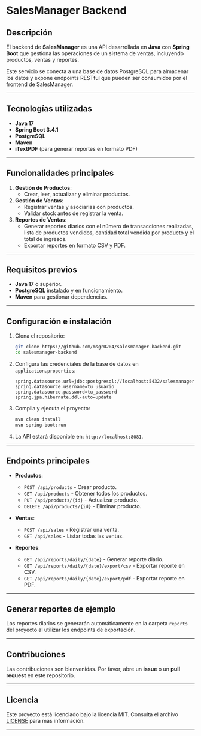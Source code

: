 # SalesManager Backend

## Descripción
El backend de **SalesManager** es una API desarrollada en **Java** con **Spring Boot** que gestiona las operaciones de un sistema de ventas, incluyendo productos, ventas y reportes.

Este servicio se conecta a una base de datos PostgreSQL para almacenar los datos y expone endpoints RESTful que pueden ser consumidos por el frontend de SalesManager.

---

## Tecnologías utilizadas
- **Java 17**
- **Spring Boot 3.4.1**
- **PostgreSQL**
- **Maven**
- **iTextPDF** (para generar reportes en formato PDF)

---

## Funcionalidades principales
1. **Gestión de Productos**:
   - Crear, leer, actualizar y eliminar productos.
2. **Gestión de Ventas**:
   - Registrar ventas y asociarlas con productos.
   - Validar stock antes de registrar la venta.
3. **Reportes de Ventas**:
   - Generar reportes diarios con el número de transacciones realizadas, lista de productos vendidos, cantidad total vendida por producto y el total de ingresos.
   - Exportar reportes en formato CSV y PDF.

---

## Requisitos previos
- **Java 17** o superior.
- **PostgreSQL** instalado y en funcionamiento.
- **Maven** para gestionar dependencias.

---

## Configuración e instalación
1. Clona el repositorio:
   ```bash
   git clone https://github.com/msgr0204/salesmanager-backend.git
   cd salesmanager-backend
   ```

2. Configura las credenciales de la base de datos en `application.properties`:
   ```properties
   spring.datasource.url=jdbc:postgresql://localhost:5432/salesmanager
   spring.datasource.username=tu_usuario
   spring.datasource.password=tu_password
   spring.jpa.hibernate.ddl-auto=update
   ```

3. Compila y ejecuta el proyecto:
   ```bash
   mvn clean install
   mvn spring-boot:run
   ```

4. La API estará disponible en: `http://localhost:8081`.

---

## Endpoints principales
- **Productos**:
  - `POST /api/products` - Crear producto.
  - `GET /api/products` - Obtener todos los productos.
  - `PUT /api/products/{id}` - Actualizar producto.
  - `DELETE /api/products/{id}` - Eliminar producto.

- **Ventas**:
  - `POST /api/sales` - Registrar una venta.
  - `GET /api/sales` - Listar todas las ventas.

- **Reportes**:
  - `GET /api/reports/daily/{date}` - Generar reporte diario.
  - `GET /api/reports/daily/{date}/export/csv` - Exportar reporte en CSV.
  - `GET /api/reports/daily/{date}/export/pdf` - Exportar reporte en PDF.

---

## Generar reportes de ejemplo
Los reportes diarios se generarán automáticamente en la carpeta `reports` del proyecto al utilizar los endpoints de exportación.

---

## Contribuciones
Las contribuciones son bienvenidas. Por favor, abre un **issue** o un **pull request** en este repositorio.

---

## Licencia
Este proyecto está licenciado bajo la licencia MIT. Consulta el archivo [LICENSE](LICENSE) para más información.

---

